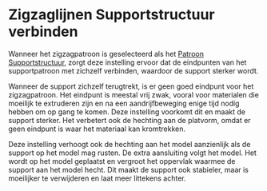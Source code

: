 Zigzaglijnen Supportstructuur verbinden
====
Wanneer het zigzagpatroon is geselecteerd als het [Patroon Supportstructuur](support_pattern.md), zorgt deze instelling ervoor dat de eindpunten van het supportpatroon met zichzelf verbinden, waardoor de support sterker wordt.

Wanneer de support zichzelf terugtrekt, is er geen goed eindpunt voor het zigzagpatroon. Het eindpunt is meestal vrij zwak, vooral voor materialen die moeilijk te extruderen zijn en na een aandrijfbeweging enige tijd nodig hebben om op gang te komen. Deze instelling voorkomt dit en maakt de support sterker. Het verbetert ook de hechting aan de platvorm, omdat er geen eindpunt is waar het materiaal kan kromtrekken.

Deze instelling verhoogt ook de hechting aan het model aanzienlijk als de support op het model mag rusten. De extra aansluiting volgt het model. Het wordt op het model geplaatst en vergroot het oppervlak waarmee de support aan het model hecht. Dit maakt de support ook stabieler, maar is moeilijker te verwijderen en laat meer littekens achter.
